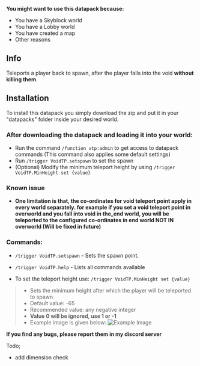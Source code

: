 **You might want to use this datapack because:**
- You have a Skyblock world
- You have a Lobby world
- You have created a map
- Other reasons

## Info
Teleports a player back to spawn, after the player falls into the void **without killing them**.

## Installation
To install this datapack you simply download the zip and put it in your "datapacks" folder inside your desired world.

### After downloading the datapack and loading it into your world:
- Run the command ```/function vtp:admin``` to get access to datapack commands (This  command also applies some default settings)
- Run ```/trigger VoidTP.setspawn``` to set the spawn
- (Optional) Modify the  minimum teleport height by using ```/trigger VoidTP.MinHeight set {value}```

### Known issue
- **One limitation is that, the co-ordinates for void teleport point apply in every world separately. for example if you set a void teleport point in overworld and you fall into void in the_end world, you will be teleported to the configured co-ordinates in end world NOT IN overworld (Will be fixed in future)**

### Commands:
- ```/trigger VoidTP.setspawn``` - Sets the spawn point.

- ```/trigger VoidTP.help``` - Lists all commands available

- To set the teleport height use:
```/trigger VoidTP.MinHeight set {value}```
> - Sets the minimum height after which the player will be teleported to spawn
> - Default value: -65
> - Recommended value: any negative integer 
> - **Value 0 will be ignored, use 1 or -1**
> - Example image is given below:
![Example Image](https://cdn.modrinth.com/data/ugFrgHMM/images/f1444ff7da4d289d37f0d737d07a4aab332495ea.png)

**If you find any bugs, please report them in my discord server**

Todo;
- add dimension check
